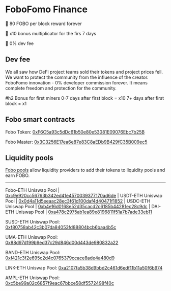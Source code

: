 FoboFomo Finance
===================
🌈 80 FOBO per block reward forever

🌈 x10 bonus multiplicator for the firs 7 days

🌈 0% dev fee


Dev fee
-----------
We all saw how DeFi project teams sold their tokens and project prices fell. 
We want to protect the community from the influence of the creator. 
FoboFomo innovation - 0% developer commission forever. 
It means complete freedom and protection for the community.



#h2 Bonus for first miners
0-7 days after first block = x10
7+ days after first block = x1



Fobo smart contracts
-----------------------

Fobo Token: [0xF6C5a93c5dDc61b50e80e53081E09076Ebc7b25B](https://etherscan.io/address/0xF6C5a93c5dDc61b50e80e53081E09076Ebc7b25B)

Fobo Master: [0x3C3256E17ea6e87e83C8aEDb9B429fC35B009ec5](https://etherscan.io/address/0x3c3256e17ea6e87e83c8aedb9b429fc35b009ec5)



Liquidity pools
---------------

[Fobo pools](https://fobofomo.com/farms) allow liquidity providers to add their tokens to liquidity pools and earn FOBO.

--------------------------------------------------------------------------------------------------------------------------------------------
Fobo-ETH Uniswap Pool | [0xc9e920cc56763b342ed41e4570039377170ad6de](https://etherscan.io/address/0xc9e920cc56763b342ed41e4570039377170ad6de)
                      | 
USDT-ETH Uniswap Pool | [0x0d4a11d5eeaac28ec3f61d100daf4d40471f1852](https://etherscan.io/address/0x0d4a11d5eeaac28ec3f61d100daf4d40471f1852)
                      | 
USDC-ETH Uniswap Pool | [0xb4e16d0168e52d35cacd2c6185b44281ec28c9dc](https://etherscan.io/address/0xb4e16d0168e52d35cacd2c6185b44281ec28c9dc)
                      | 
DAI-ETH Uniswap Pool | [0xa478c2975ab1ea89e8196811f51a7b7ade33eb11](https://etherscan.io/address/0xa478c2975ab1ea89e8196811f51a7b7ade33eb11)

SUSD-ETH Uniswap Pool: [0xf80758ab42c3b07da84053fd88804bcb6baa4b5c](https://etherscan.io/address/0xf80758ab42c3b07da84053fd88804bcb6baa4b5c)

UMA-ETH Uniswap Pool: [0x88d97d199b9ed37c29d846d00d443de980832a22](https://etherscan.io/address/0x88d97d199b9ed37c29d846d00d443de980832a22)

BAND-ETH Uniswap Pool: [0xf421c3f2e695c2d4c0765379ccace8ade4a480d9](https://etherscan.io/address/0xf421c3f2e695c2d4c0765379ccace8ade4a480d9)

LINK-ETH Uniswap Pool: [0xa2107fa5b38d9bbd2c461d6edf11b11a50f6b974](https://etherscan.io/address/0xa2107fa5b38d9bbd2c461d6edf11b11a50f6b974)

AMPL-ETH Uniswap Pool: [0xc5be99a02c6857f9eac67bbce58df5572498f40c](https://etherscan.io/address/0xc5be99a02c6857f9eac67bbce58df5572498f40c)









